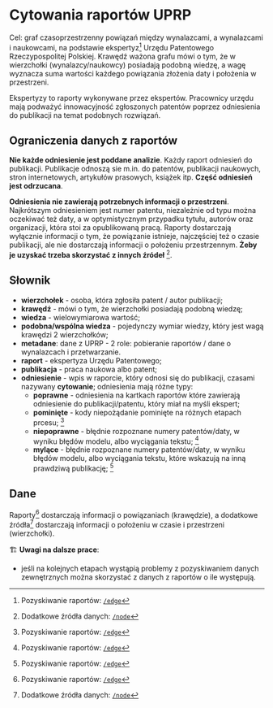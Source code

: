 Cytowania raportów UPRP
=======================

Cel: graf czasoprzestrzenny powiązań między wynalazcami,
a wynalazcami i naukowcami, na podstawie ekspertyz[^edge/readme.md]
Urzędu Patentowego Rzeczypospolitej Polskiej.
Krawędź ważona grafu mówi o tym, że w wierzchołki (wynalazcy/naukowcy)
posiadają podobną wiedzę, a wagę wyznacza suma wartości każdego powiązania
złożenia daty i położenia w przestrzeni.

Ekspertyzy to raporty wykonywane przez ekspertów.
Pracownicy urzędu mają podważyć innowacyjność zgłoszonych patentów 
poprzez odniesienia do publikacji na temat podobnych rozwiązań.



Ograniczenia danych z raportów
------------------------------

**Nie każde odniesienie jest poddane analizie**.
Każdy raport odniesień do publikacji. Publikacje odnoszą sie m.in.
do patentów, publikacji naukowych, stron internetowych, artykułów prasowych, 
książek itp. **Część odniesień jest odrzucana**.

**Odniesienia nie zawierają potrzebnych informacji o przestrzeni**.
Najkrótszym odniesieniem jest numer patentu, niezależnie od typu 
można oczekiwać też daty, a w optymistycznym przypadku 
tytułu, autorów oraz organizacji, która stoi za opublikowaną pracą.
Raporty dostarczają wyłącznie informacji o tym, że powiązanie istnieje,
najczęściej też o czasie publikacji, ale nie dostarczają informacji o
położeniu przestrzennym. **Żeby je uzyskać trzeba skorzystać z innych źródeł**
[^node/readme.md].



Słownik
-------

- **wierzchołek** - osoba, która zgłosiła patent / autor publikacji;
- **krawędź** - mówi o tym, że wierzchołki posiadają podobną wiedzę;
- **wiedza** - wielowymiarowa wartość;
- **podobna/wspólna wiedza** - pojedynczy wymiar wiedzy, który jest
  wagą krawędzi 2 wierzchołków;
- **metadane**: dane z UPRP - 2 role: 
  pobieranie raportów / dane o wynalazcach i przetwarzanie.
- **raport** - ekspertyza Urzędu Patentowego;
- **publikacja** - praca naukowa albo patent;
- **odniesienie** - wpis w raporcie, który odnosi się do publikacji, 
  czasami nazywany **cytowanie**; odniesienia mają różne typy:
  - **poprawne** - odniesienia na kartkach raportów które zawierają 
    odniesienie do publikacji/patentu, który miał na myśli ekspert;
  - **pominięte** - kody niepożądanie pominięte na różnych 
    etapach prcesu; [^edge/readme.md]
  - **niepoprawne** - błędnie rozpoznane numery patentów/daty,
    w wyniku błędów modelu, albo wyciągania tekstu; [^edge/readme.md]
  - **mylące** - błędnie rozpoznane numery patentów/daty,
    w wyniku błędów modelu, albo wyciągania tekstu,
    które wskazują na inną prawdziwą publikację; [^edge/readme.md]



Dane
----

Raporty[^edge/readme.md] dostarczają informacji o powiązaniach (krawędzie),
a dodatkowe źródła[^node/readme.md] dostarczają informacji o położeniu 
w czasie i przestrzeni (wierzchołki).

🏗 **Uwagi na dalsze prace**:

* jeśli na kolejnych etapach wystąpią problemy z pozyskiwaniem danych
  zewnętrznych można skorzystać z danych z raportów o ile występują.


[^edge/readme.md]: Pozyskiwanie raportów: [`/edge`](edge/readme.md)
[^node/readme.md]: Dodatkowe źródła danych: [`/node`](node/readme.md)